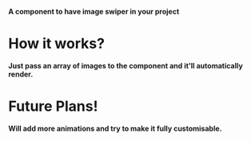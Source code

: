 **A component to have image swiper in your project**



# How it works?
**Just pass an array of images to the component and it'll automatically render.**




# Future Plans!
**Will add more animations and try to make it fully customisable.**
